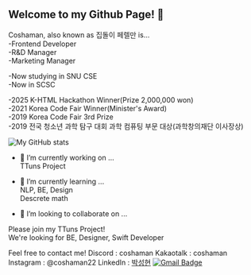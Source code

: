 ## Welcome to my Github Page! 👋

Coshaman, also known as 집돌이 페렐만 is...  
-Frontend Developer  
-R&D Manager  
-Marketing Manager  

-Now studying in SNU CSE  
-Now in SCSC  

-2025 K-HTML Hackathon Winner(Prize 2,000,000 won)  
-2021 Korea Code Fair Winner(Minister's Award)  
-2019 Korea Code Fair 3rd Prize  
-2019 전국 청소년 과학 탐구 대회 과학 컴퓨팅 부문 대상(과학창의재단 이사장상)  

![My GitHub stats](https://github-readme-stats.vercel.app/api?username=coshaman&show=reviews,discussions_started,discussions_answered,prs_merged,prs_merged_percentage&theme=tokyonight)  

- 🔭 I’m currently working on ...  
TTuns Project  

- 🌱 I’m currently learning ...  
NLP, BE, Design  
Descrete math  

- 👯 I’m looking to collaborate on ...  

Please join my TTuns Project!  
We're looking for BE, Designer, Swift Developer  


Feel free to contact me!
Discord : coshaman
Kakaotalk : coshaman
Instagram : @coshaman22
LinkedIn : [박성현](https://www.linkedin.com/in/%EC%84%B1%ED%98%84-%EB%B0%95-a5437b191/)
[![Gmail Badge](https://img.shields.io/badge/Gmail-d14836?style=flat-square&logo=Gmail&logoColor=white&link=mailto:kmcha72@gmail.com)](mailto:kmcha72@gmail.com)
